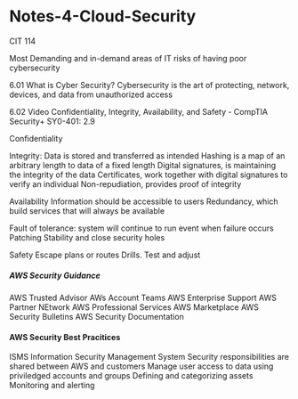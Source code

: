 # Notes-4-Cloud-Security
CIT 114


Most Demanding and in-demand areas of IT
risks of having poor cybersecurity
 

6.01 What is Cyber Security?
Cybersecurity is the art of protecting, network, devices, and data from unauthorized access

6.02 Video Confidentiality, Integrity, Availability, and Safety - CompTIA Security+ SY0-401: 2.9

Confidentiality


Integrity:
Data is stored and transferred as intended
Hashing is a map of an arbitrary length to data of a fixed length
Digital signatures, is maintaining the integrity of the data
Certificates, work together with digital signatures to verify an individual
Non-repudiation, provides proof of integrity

Availability 
Information should be accessible to users
Redundancy, which build services that will always be available

Fault of tolerance: system will continue to run event when failure occurs
Patching
Stability and close security holes

Safety
Escape plans or routes
Drills. Test and adjust

##### AWS Security Guidance
  AWS Trusted Advisor
  AWs Account Teams
  AWS Enterprise Support
  AWS Partner NEtwork
  AWS Professional Services
  AWS Marketplace
  AWS Security Bulletins
  AWS Security Documentation

#### AWS Security Best Pracitices
ISMS Information Security Management System
Security responsibilities are shared between AWS and customers
Manage user access to data using priviledged accounts and groups
Defining and categorizing assets
Monitoring and alerting
